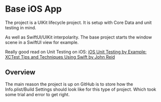 # Base iOS App
The project is a UIKit lifecycle project. It is setup with Core Data and unit testing in mind. 

As well as SwiftUI/UIKit interpolarity. The base project starts the window scene in a SwiftUI view for example. 

Really good read on Unit Testing on iOS:
[iOS Unit Testing by Example: XCTest Tips and Techniques Using Swift by John Reid](https://a.co/d/c1IEUEj)

## Overview
The main reason the project is up on GitHub is to store how the Info.plist/Build Settings should look like for this type of project. Which took some trial and error to get right. 